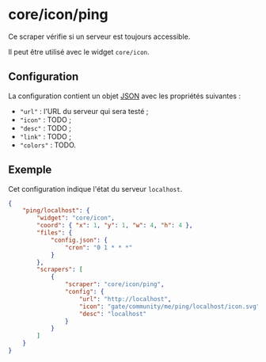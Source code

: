 # core/icon/ping

Ce scraper vérifie si un serveur est toujours accessible.

Il peut être utilisé avec le widget `core/icon`.

## Configuration

La configuration contient un objet
[JSON](http://www.json.org/json-fr.html "JavaScript Object Notation") avec les
propriétés suivantes :

- `"url"` : l'URL du serveur qui sera testé ;
- `"icon"` : TODO ;
- `"desc"` : TODO ;
- `"link"` : TODO ;
- `"colors"` : TODO.

## Exemple

Cet configuration indique l'état du serveur `localhost`.

```JSON
{
    "ping/localhost": {
        "widget": "core/icon",
        "coord": { "x": 1, "y": 1, "w": 4, "h": 4 },
        "files": {
            "config.json": {
                "cron": "0 1 * * *"
            }
        },
        "scrapers": [
            {
                "scraper": "core/icon/ping",
                "config": {
                    "url": "http://localhost",
                    "icon": "gate/community/me/ping/localhost/icon.svg",
                    "desc": "localhost"
                }
            }
        ]
    }
}
```

